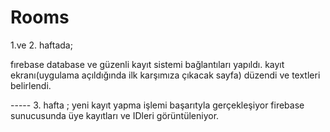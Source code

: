 # Rooms

1.ve 2. haftada;
<p>fırebase database ve güzenli kayıt sistemi bağlantıları yapıldı.
kayıt ekranı(uygulama açıldığında ilk karşımıza çıkacak sayfa) düzendi ve textleri belirlendi.<p>-----
3. hafta ;
yeni kayıt yapma işlemi başarıtyla gerçekleşiyor firebase sunucusunda üye kayıtları ve IDleri görüntüleniyor.

